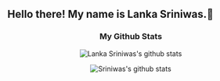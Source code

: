 ## Hello there! My name is Lanka Sriniwas.👋

<div align='center'>

### My Github Stats

![Lanka Sriniwas's github stats](https://github-readme-stats.vercel.app/api/?username=lsriniwas&show_icons=true&title_color=ffd1dc&icon_color=79ff97&text_color=ffd1dc&bg_color=151515)

 ![Sriniwas's github stats](https://github-readme-stats.vercel.app/api?username=lsriniwas&count_private=true&include_all_commits=true)
 </div>
